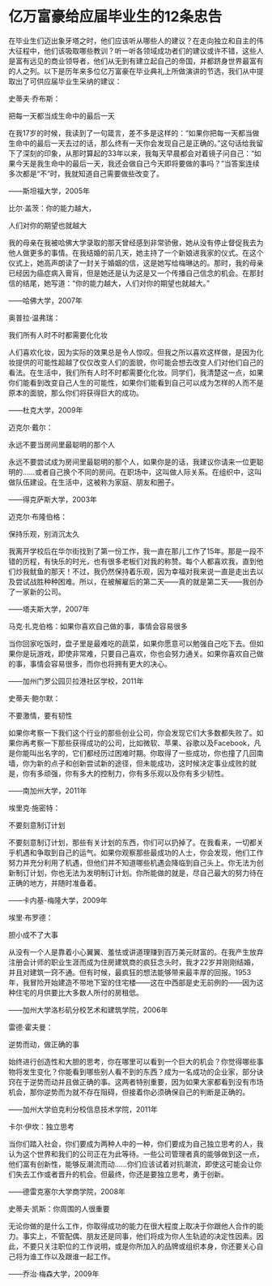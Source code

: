 # 亿万富豪给应届毕业生的12条忠告

在毕业生们迈出象牙塔之时，他们应该听从哪些人的建议？在走向独立和自主的伟大征程中，他们该吸取哪些教训？听一听各领域成功者们的建议或许不错，这些人是富有远见的商业领导者，他们从无到有建立起自己的帝国，并都跻身世界最富有的人之列。以下是历年来多位亿万富豪在毕业典礼上所做演讲的节选，我们从中提取出了可供应届毕业生采纳的建议：

史蒂夫·乔布斯：

把每一天都当成生命中的最后一天

在我17岁的时候，我读到了一句箴言，差不多是这样的：“如果你把每一天都当做生命中的最后一天去过的话，那么终有一天你会发现自己是正确的。”这句话给我留下了深刻的印象，从那时算起的33年以来，我每天早晨都会对着镜子问自己：“如果今天是我生命中的最后一天，我还会做自己今天即将要做的事吗？”当答案连续多次都是“不”时，我就知道自己需要做些改变了。

——斯坦福大学，2005年

比尔·盖茨：你的能力越大，

人们对你的期望也就越大

我的母亲在我被哈佛大学录取的那天曾经感到非常骄傲，她从没有停止督促我去为他人做更多的事情。在我结婚的前几天，她主持了一个新娘进我家的仪式。在这个仪式上，她高声朗读了一封关于婚姻的信，这是她写给梅琳达的。那时，我的母亲已经因为癌症病入膏肓，但是她还是认为这是又一个传播自己信念的机会。在那封信的结尾，她写道：“你的能力越大，人们对你的期望也就越大。”

——哈佛大学，2007年

奥普拉·温弗瑞：

我们所有人时不时都需要化化妆

人们喜欢化妆，因为实际的效果总是令人惊叹。但我之所以喜欢这样做，是因为化妆提供的可能性超越了仅仅改变人们的面貌，你可能会想去改变人们对他们自己的看法。在生活中，我们所有人时不时都需要化化妆。同学们，我清楚这一点，如果你们能看到改变自己人生的可能性，如果你们能看到自己可以成为怎样的人而不是原本的面貌，那么你们将获得巨大的成功。

——杜克大学，2009年

迈克尔·戴尔：

永远不要当房间里最聪明的那个人

永远不要尝试成为房间里最聪明的那个人，如果你是的话，我建议你请来一位更聪明的……或者自己换个不同的房间。在职场中，这叫做人际关系。在组织中，这叫做队伍建设。在生活中，这被称为家庭、朋友和圈子。

——得克萨斯大学，2003年

迈克尔·布隆伯格：

保持乐观，别消沉太久

我离开学校后在华尔街找到了第一份工作，我一直在那儿工作了15年。那是一段不错的历程，有快乐的时光，也有很多老板们对我的称赞。每个人都喜欢我，直到他们炒我鱿鱼的那天！不过，我仍然保持着乐观，因为幸福对我来说一直是走出去以及尝试战胜种种困难。所以，在被解雇后的第二天——真的就是第二天——我创办了一家新的公司。

——塔夫斯大学，2007年

马克·扎克伯格：如果你喜欢自己做的事，事情会容易很多

当你回家吃饭时，盘子里是最难吃的蔬菜，如果你愿意可以勉强自己吃下去。但如果你是玩游戏，即使非常难，只要自己喜欢，你也会努力通关。如果你喜欢自己做的事，事情会容易很多，而你也将拥有更大的决心。

——加州门罗公园贝拉港社区学校，2011年

史蒂夫·鲍尔默：

不要激情，要有韧性

如果你考察一下我们这个行业的那些创业公司，你会发现它们大多数都失败了。如果你再考察一下那些获得成功的公司，比如微软、苹果、谷歌以及Facebook，凡是你能叫出名字的，它们都经历过困难时期。你取得了一些成功，你也撞了几回南墙，你为新的点子和创新尝试新的途径，但未能成功，这时候决定事业成败的就是，你有多顽强，你有多大的控制力，你有多乐观以及你有多少韧性。

——南加州大学，2011年

埃里克·施密特：

不要刻意制订计划

不要刻意制订计划，那些有关计划的东西，你们可以扔掉了。在我看来，一切都关乎机遇和争取到自己的运气。如果你观察那些最成功的人士，你会发现，他们工作努力并充分利用了机遇，但他们并不知道哪些机遇会降临到自己头上。你无法为创新制订计划，你也无法为发明制订计划。你所能做的就是，尽自己最大的努力待在正确的地方，并随时准备着。

——卡内基-梅隆大学，2009年

埃里·布罗德：

胆小成不了大事

从没有一个人是靠着小心翼翼、羞怯或讲道理赚到百万美元财富的。在我产生放弃注册会计师的职业生涯而成为住房建筑商的疯狂念头时，我才22岁并刚刚结婚，并且对建筑一窍不通。但有时候，最疯狂的想法能够带来最丰厚的回报。1953年，我冒险开始建造不带地下室的住宅楼——这在中西部是史无前例的——因为这种住宅的月供要比大多数人所付的房租低。

——加州大学洛杉矶分校艺术和建筑学院，2006年

雷德·霍夫曼：

逆势而动，做正确的事

始终进行创造性和大胆的思考，你在哪里可以看到一个巨大的机会？你觉得哪些事物将发生变化？你能看到哪些别人看不到的东西？成为一名成功的企业家，部分诀窍在于逆势而动并且做正确的事。这两者特别重要，因为如果大家都看到没有市场机会，那你逆势而为就不存在阻碍，但接着你必须确保自己的判断是正确的。

——加州大学伯克利分校信息技术学院，2011年

卡尔·伊坎：独立思考

当你们踏入社会，你们要成为两种人中的一种，你们要成为自己独立思考的人，我认为这个世界和我们的公司正在为此等待。一些公司管理者真的能够做到这一点，他们富有创新性，能够反潮流而动……你们应该试着对抗潮流，即使这可能会让你们失去工作或者晋升的机会。但最终，你还是要独立思考，勇于创新。

——德雷克塞尔大学商学院，2008年

史蒂夫·凯斯：你周围的人很重要

无论你做的是什么工作，你取得成功的能力在很大程度上取决于你跟他人合作的能力。事实上，不管配偶、朋友还是同事，他们将成为你人生轨迹的决定性因素。因此，不要只关注职位的工作说明，或是你所加入的品牌或组织本身，你还要关心自己将为谁工作以及跟谁一起工作。

——乔治·梅森大学，2009年